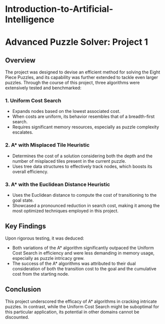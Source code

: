 # Introduction-to-Artificial-Intelligence
# Advanced Puzzle Solver: Project 1

## Overview
The project was designed to devise an efficient method for solving the Eight Piece Puzzles, and its capability was further extended to tackle even larger puzzles. Through the course of this project, three algorithms were extensively tested and benchmarked:

### 1. Uniform Cost Search
- Expands nodes based on the lowest associated cost.
- When costs are uniform, its behavior resembles that of a breadth-first search.
- Requires significant memory resources, especially as puzzle complexity escalates.

### 2. A* with Misplaced Tile Heuristic
- Determines the cost of a solution considering both the depth and the number of misplaced tiles present in the current puzzle.
- Uses tree data structures to effectively track nodes, which boosts its overall efficiency.

### 3. A* with the Euclidean Distance Heuristic
- Uses the Euclidean distance to compute the cost of transitioning to the goal state.
- Showcased a pronounced reduction in search cost, making it among the most optimized techniques employed in this project.

## Key Findings
Upon rigorous testing, it was deduced:
- Both variations of the A* algorithm significantly outpaced the Uniform Cost Search in efficiency and were less demanding in memory usage, especially as puzzle intricacy grew.
- The success of the A* algorithms was attributed to their dual consideration of both the transition cost to the goal and the cumulative cost from the starting node.

## Conclusion
This project underscored the efficacy of A* algorithms in cracking intricate puzzles. In contrast, while the Uniform Cost Search might be suboptimal for this particular application, its potential in other domains cannot be discounted.
